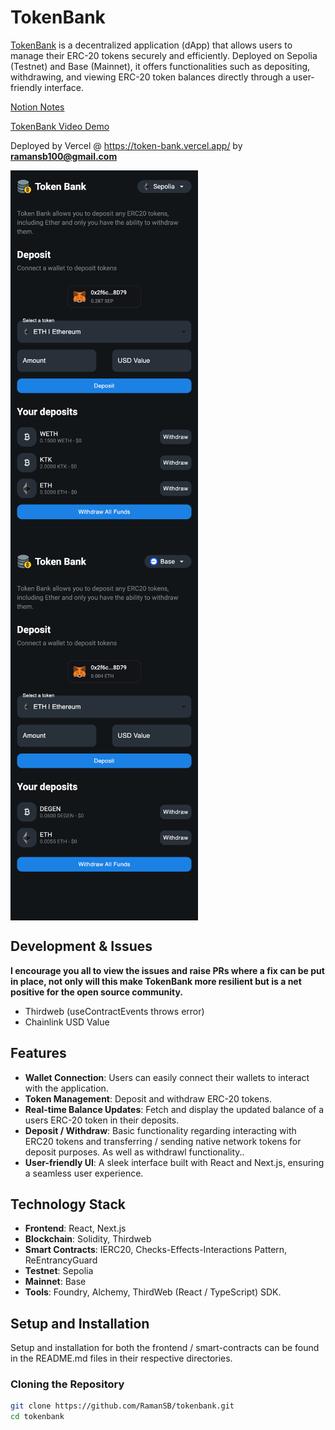 # TokenBank

[TokenBank](https://token-bank.vercel.app/) is a decentralized application (dApp) that allows users to manage their ERC-20 tokens securely and efficiently. Deployed on Sepolia (Testnet) and Base (Mainnet), it offers functionalities such as depositing, withdrawing, and viewing ERC-20 token balances directly through a user-friendly interface.

[Notion Notes](https://www.notion.so/Token-Bank-925ea52209924da89254c4d7c8b88780#5256c62b5cb64759990382336bacfe1d)

[TokenBank Video Demo](https://github.com/RamanSB/Token-Bank/assets/13969478/076b84d3-22b1-4311-afbc-f01fe230e2c1)

Deployed by Vercel @ https://token-bank.vercel.app/ by **ramansb100@gmail.com**

<div>
  <img src="frontend/public/token-bank-sepolia.png" style="float: left; margin-right: 10px;" width="300" height="600" alt="Image 1">
  <img src="frontend/public/token-bank-base.png" style="float: left;" width="300" height="600"  alt="Image 2">
</div>
<div style="clear: both;"></div>

## Development & Issues

**I encourage you all to view the issues and raise PRs where a fix can be put in place, not only will this make TokenBank more resilient but is a net positive for the open source community.**
- Thirdweb (useContractEvents throws error)
- Chainlink USD Value 

## Features

- **Wallet Connection**: Users can easily connect their wallets to interact with the application.
- **Token Management**: Deposit and withdraw ERC-20 tokens.
- **Real-time Balance Updates**: Fetch and display the updated balance of a users ERC-20 token in their deposits.
- **Deposit / Withdraw**: Basic functionality regarding interacting with ERC20 tokens and transferring / sending native network tokens for deposit purposes. As well as withdrawl functionality..
- **User-friendly UI**: A sleek interface built with React and Next.js, ensuring a seamless user experience.

## Technology Stack

- **Frontend**: React, Next.js
- **Blockchain**: Solidity, Thirdweb
- **Smart Contracts**: IERC20, Checks-Effects-Interactions Pattern, ReEntrancyGuard
- **Testnet**: Sepolia
- **Mainnet**: Base
- **Tools**: Foundry, Alchemy, ThirdWeb (React / TypeScript) SDK.

## Setup and Installation

Setup and installation for both the frontend / smart-contracts can be found in the README.md files in their respective directories.

### Cloning the Repository

```bash
git clone https://github.com/RamanSB/tokenbank.git
cd tokenbank
```

